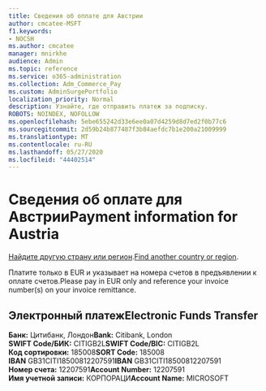 ```yaml
---
title: Сведения об оплате для Австрии
author: cmcatee-MSFT
f1.keywords:
- NOCSH
ms.author: cmcatee
manager: mnirkhe
audience: Admin
ms.topic: reference
ms.service: o365-administration
ms.collection: Adm_Commerce_Pay
ms.custom: AdminSurgePortfolio
localization_priority: Normal
description: Узнайте, где отправить платеж за подписку.
ROBOTS: NOINDEX, NOFOLLOW
ms.openlocfilehash: 5ebe655242d33e6ee0a07d4259d8d7ed2f0b77c6
ms.sourcegitcommit: 2d59b24b877487f3b84aefdc7b1e200a21009999
ms.translationtype: MT
ms.contentlocale: ru-RU
ms.lasthandoff: 05/27/2020
ms.locfileid: "44402514"
---
```

# <a name="payment-information-for-austria"></a><span data-ttu-id="760a3-103">Сведения об оплате для Австрии</span><span class="sxs-lookup"><span data-stu-id="760a3-103">Payment information for Austria</span></span>

<span data-ttu-id="760a3-104">[Найдите другую страну или регион](../billing-and-payments/pay-for-your-subscription.md).</span><span class="sxs-lookup"><span data-stu-id="760a3-104">[Find another country or region](../billing-and-payments/pay-for-your-subscription.md).</span></span>

<span data-ttu-id="760a3-105">Платите только в EUR и указывает на номера счетов в предъявлении к оплате счетов.</span><span class="sxs-lookup"><span data-stu-id="760a3-105">Please pay in EUR only and reference your invoice number(s) on your invoice remittance.</span></span>

## <a name="electronic-funds-transfer"></a><span data-ttu-id="760a3-106">Электронный платеж</span><span class="sxs-lookup"><span data-stu-id="760a3-106">Electronic Funds Transfer</span></span>

<span data-ttu-id="760a3-107">**Банк:** Цитибанк, Лондон</span><span class="sxs-lookup"><span data-stu-id="760a3-107">**Bank:** Citibank, London</span></span>  
<span data-ttu-id="760a3-108">**SWIFT Code/БИК:** CITIGB2L</span><span class="sxs-lookup"><span data-stu-id="760a3-108">**SWIFT Code/BIC:** CITIGB2L</span></span>  
<span data-ttu-id="760a3-109">**Код сортировки:** 185008</span><span class="sxs-lookup"><span data-stu-id="760a3-109">**SORT Code:** 185008</span></span>  
<span data-ttu-id="760a3-110">**IBAN** GB31CITI18500812207591</span><span class="sxs-lookup"><span data-stu-id="760a3-110">**IBAN** GB31CITI18500812207591</span></span>  
<span data-ttu-id="760a3-111">**Номер счета:** 12207591</span><span class="sxs-lookup"><span data-stu-id="760a3-111">**Account Number:** 12207591</span></span>  
<span data-ttu-id="760a3-112">**Имя учетной записи:** КОРПОРАЦИ</span><span class="sxs-lookup"><span data-stu-id="760a3-112">**Account Name:** MICROSOFT</span></span>  